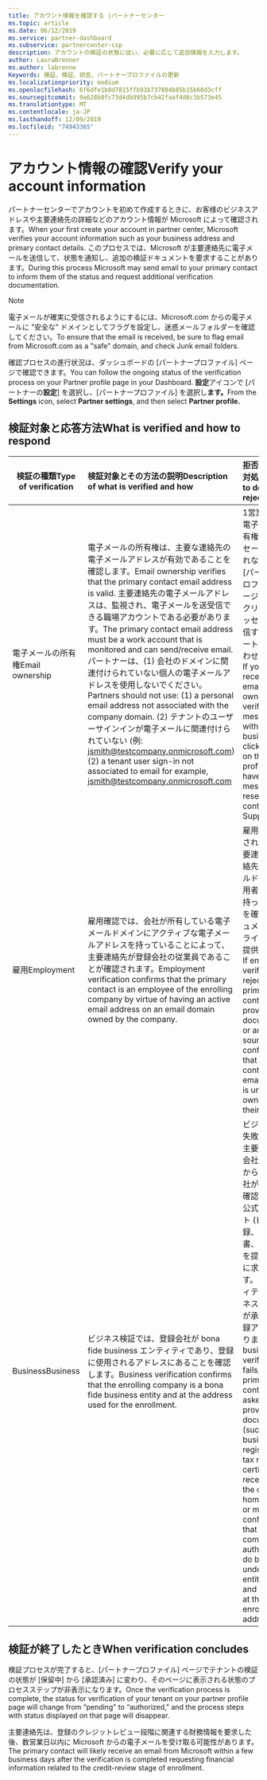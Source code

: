 ```yaml
---
title: アカウント情報を確認する |パートナーセンター
ms.topic: article
ms.date: 06/12/2019
ms.service: partner-dashboard
ms.subservice: partnercenter-csp
description: アカウントの検証の状態に従い、必要に応じて追加情報を入力します。
author: LauraBrenner
ms.author: labrenne
Keywords: 検証、検証、拒否、パートナープロファイルの更新
ms.localizationpriority: medium
ms.openlocfilehash: 6f6dfe1b8d7815ffb93b737804b85b15b60d3cff
ms.sourcegitcommit: 9a628b8fc73d4db995b7cb42faaf4d6c3b573e45
ms.translationtype: MT
ms.contentlocale: ja-JP
ms.lasthandoff: 12/09/2019
ms.locfileid: "74943365"
---
```

# <a name="verify-your-account-information"></a><span data-ttu-id="0dd56-104">アカウント情報の確認</span><span class="sxs-lookup"><span data-stu-id="0dd56-104">Verify your account information</span></span>

<span data-ttu-id="0dd56-105">パートナーセンターでアカウントを初めて作成するときに、お客様のビジネスアドレスや主要連絡先の詳細などのアカウント情報が Microsoft によって確認されます。</span><span class="sxs-lookup"><span data-stu-id="0dd56-105">When your first create your account in partner center, Microsoft verifies your account information such as your business address and primary contact details.</span></span> <span data-ttu-id="0dd56-106">このプロセスでは、Microsoft が主要連絡先に電子メールを送信して、状態を通知し、追加の検証ドキュメントを要求することがあります。</span><span class="sxs-lookup"><span data-stu-id="0dd56-106">During this process Microsoft may send email to your primary contact to inform them of the status and request additional verification documentation.</span></span> 

>[!Note]
><span data-ttu-id="0dd56-107">電子メールが確実に受信されるようにするには、Microsoft.com からの電子メールに "安全な" ドメインとしてフラグを設定し、迷惑メールフォルダーを確認してください。</span><span class="sxs-lookup"><span data-stu-id="0dd56-107">To ensure that the email is received, be sure to flag email from Microsoft.com as a "safe" domain, and check Junk email folders.</span></span>

<span data-ttu-id="0dd56-108">確認プロセスの進行状況は、ダッシュボードの [パートナープロファイル] ページで確認できます。</span><span class="sxs-lookup"><span data-stu-id="0dd56-108">You can follow the ongoing status of the verification process on your Partner profile page in your Dashboard.</span></span> <span data-ttu-id="0dd56-109">**設定**アイコンで [パートナーの**設定**] を選択し、[パートナープロファイル] を選択し**ます。**</span><span class="sxs-lookup"><span data-stu-id="0dd56-109">From the **Settings** icon, select **Partner settings**, and then select **Partner profile.**</span></span>

## <a name="what-is-verified-and-how-to-respond"></a><span data-ttu-id="0dd56-110">検証対象と応答方法</span><span class="sxs-lookup"><span data-stu-id="0dd56-110">What is verified and how to respond</span></span>

|<span data-ttu-id="0dd56-111">**検証の種類**</span><span class="sxs-lookup"><span data-stu-id="0dd56-111">**Type of verification**</span></span>   |<span data-ttu-id="0dd56-112">**検証対象とその方法の説明**</span><span class="sxs-lookup"><span data-stu-id="0dd56-112">**Description of what is verified and how**</span></span>   |<span data-ttu-id="0dd56-113">**拒否した場合の対処方法**</span><span class="sxs-lookup"><span data-stu-id="0dd56-113">**What to do if rejected**</span></span>   |
|----------------------------|:-----------------------------------|:--------------------------------------|
|<span data-ttu-id="0dd56-114">電子メールの所有権</span><span class="sxs-lookup"><span data-stu-id="0dd56-114">Email ownership</span></span>   |<span data-ttu-id="0dd56-115">電子メールの所有権は、主要な連絡先の電子メールアドレスが有効であることを確認します。</span><span class="sxs-lookup"><span data-stu-id="0dd56-115">Email ownership verifies that the primary contact email address is valid.</span></span>  <span data-ttu-id="0dd56-116">主要連絡先の電子メールアドレスは、監視され、電子メールを送受信できる職場アカウントである必要があります。</span><span class="sxs-lookup"><span data-stu-id="0dd56-116">The primary contact email address must be a work account that is monitored and can send/receive email.</span></span>  <span data-ttu-id="0dd56-117">パートナーは、(1) 会社のドメインに関連付けられていない個人の電子メールアドレスを使用しないでください。</span><span class="sxs-lookup"><span data-stu-id="0dd56-117">Partners should not use: (1) a personal email address not associated with the company domain.</span></span> <span data-ttu-id="0dd56-118">(2) テナントのユーザーサインインが電子メールに関連付けられていない (例: jsmith@testcompany.onmicrosoft.com)</span><span class="sxs-lookup"><span data-stu-id="0dd56-118">(2) a tenant user sign-in not associated to email for example, jsmith@testcompany.onmicrosoft.com</span></span>   |<span data-ttu-id="0dd56-119">1営業日以内に電子メールの所有権の確認メッセージが表示されない場合は、[パートナープロファイル] ページのリンクをクリックしてメッセージを再送信するか、サポートにお問い合わせください。</span><span class="sxs-lookup"><span data-stu-id="0dd56-119">If you don't receive the email ownership verification message within one business day, click the link on the Partner profile page to have the message resent, or contact Support.</span></span>|
|<span data-ttu-id="0dd56-120">雇用</span><span class="sxs-lookup"><span data-stu-id="0dd56-120">Employment</span></span> |<span data-ttu-id="0dd56-121">雇用確認では、会社が所有している電子メールドメインにアクティブな電子メールアドレスを持っていることによって、主要連絡先が登録会社の従業員であることが確認されます。</span><span class="sxs-lookup"><span data-stu-id="0dd56-121">Employment verification confirms that the primary contact is an employee of the enrolling company by virtue of having an active email address on an email domain owned by the company.</span></span>|<span data-ttu-id="0dd56-122">雇用確認が拒否された場合、主要連絡先は、連絡先の電子メールドメインが雇用者の所有権を持っていることを確認するドキュメントやオンラインソースを提供できます。</span><span class="sxs-lookup"><span data-stu-id="0dd56-122">If employment verification is rejected, the primary contact can provide documentation or an online source confirming that the contact's email domain is under the ownership of their employer.</span></span>|
|<span data-ttu-id="0dd56-123">Business</span><span class="sxs-lookup"><span data-stu-id="0dd56-123">Business</span></span>   |<span data-ttu-id="0dd56-124">ビジネス検証では、登録会社が bona fide business エンティティであり、登録に使用されるアドレスにあることを確認します。</span><span class="sxs-lookup"><span data-stu-id="0dd56-124">Business verification confirms that the enrolling company is a bona fide business entity and at the address used for the enrollment.</span></span>|<span data-ttu-id="0dd56-125">ビジネス検証が失敗した場合、主要連絡先は、会社の自宅の国から、または会社がいることを確認するための公式ドキュメント (ビジネス登録、税登録証明書、受信など) を提供するように求められます。そのエンティティ名でビジネスを行うことが承認され、登録アドレスにあります。</span><span class="sxs-lookup"><span data-stu-id="0dd56-125">If business verification fails, the primary contact will be asked to provide official documentation (such as a business registration or tax registration certificate or receipt)from the company's home country or municipality confirming that the company is authorized to do business under that entity name and is located at the enrollment address.</span></span>|

## <a name="when-verification-concludes"></a><span data-ttu-id="0dd56-126">検証が終了したとき</span><span class="sxs-lookup"><span data-stu-id="0dd56-126">When verification concludes</span></span>

<span data-ttu-id="0dd56-127">検証プロセスが完了すると、[パートナープロファイル] ページでテナントの検証の状態が [保留中] から [承認済み] に変わり、そのページに表示される状態のプロセスステップが非表示になります。</span><span class="sxs-lookup"><span data-stu-id="0dd56-127">Once the verification process is complete, the status for verification of your tenant on your partner profile page will change from “pending" to “authorized," and the process steps with status displayed on that page will disappear.</span></span>

<span data-ttu-id="0dd56-128">主要連絡先は、登録のクレジットレビュー段階に関連する財務情報を要求した後、数営業日以内に Microsoft からの電子メールを受け取る可能性があります。</span><span class="sxs-lookup"><span data-stu-id="0dd56-128">The primary contact will likely receive an email from Microsoft within a few business days after the verification is completed requesting financial information related to the credit-review stage of enrollment.</span></span>
